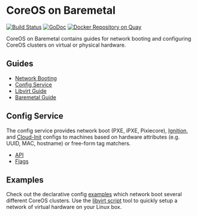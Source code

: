 
# CoreOS on Baremetal

[![Build Status](https://travis-ci.org/coreos/coreos-baremetal.svg?branch=master)](https://travis-ci.org/coreos/coreos-baremetal) [![GoDoc](http://godoc.org/github.com/coreos/coreos-baremetal?status.png)](http://godoc.org/github.com/coreos/coreos-baremetal) [![Docker Repository on Quay](https://quay.io/repository/coreos/bootcfg/status "Docker Repository on Quay")](https://quay.io/repository/coreos/bootcfg)

CoreOS on Baremetal contains guides for network booting and configuring CoreOS clusters on virtual or physical hardware.

## Guides

* [Network Booting](Documentation/network-booting.md)
* [Config Service](Documentation/bootcfg.md)
* [Libvirt Guide](Documentation/virtual-hardware.md)
* [Baremetal Guide](Documentation/physical-hardware.md)

## Config Service

The config service provides network boot (PXE, iPXE, Pixiecore), [Ignition](https://coreos.com/ignition/docs/latest/what-is-ignition.html), and [Cloud-Init](https://github.com/coreos/coreos-cloudinit) configs to machines based on hardware attributes (e.g. UUID, MAC, hostname) or free-form tag matchers.

* [API](Documentation/api.md)
* [Flags](Documentation/config.md)

## Examples

Check out the declarative config [examples](examples) which network boot several different CoreOS clusters. Use the [libvirt script](scripts/libvirt) tool to quickly setup a network of virtual hardware on your Linux box.
